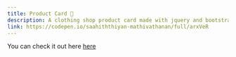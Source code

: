 ```yaml
---
title: Product Card 👗
description: A clothing shop product card made with jquery and bootstrap.
link: https://codepen.io/saahiththiyan-mathivathanan/full/arxVeR
---
```



You can check it out here [here](https://codepen.io/saahiththiyan-mathivathanan/full/arxVeR)
